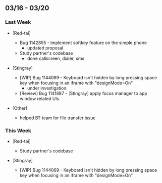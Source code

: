 ## 03/16 - 03/20 ##

### Last Week ###

* [Red-tai]
    - Bug 1142855 - Implement softkey feature on the simple phone
        - updated proposal
    - Study partner's codebase
        - done callscreen, dialer, sms

* [Stingray]
    - [WIP] Bug 1144069 - Keyboard isn't hidden by long pressing space key when focusing in an iframe with "designMode=On"
        - under investigation
    - [Review] Bug 1141887 - [Stingray] apply focus manager to app window related UIs

* [Other]
    - helped BT team for file transfer issue

### This Week ###

* [Red-tai]
    - Study partner's codebase

* [Stingray]
    - [WIP] Bug 1144069 - Keyboard isn't hidden by long pressing space key when focusing in an iframe with "designMode=On"
